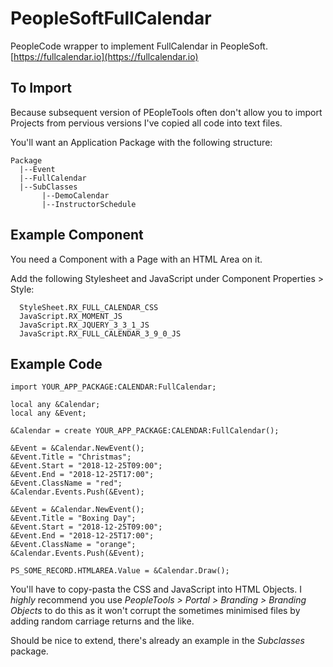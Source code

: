 # PeopleSoftFullCalendar
PeopleCode wrapper to implement FullCalendar in PeopleSoft. [https://fullcalendar.io](https://fullcalendar.io)

## To Import
Because subsequent version of PEopleTools often don't allow you to import Projects from pervious versions I've copied all code into text files. 

You'll want an Application Package with the following structure:

    Package
      |--Event
      |--FullCalendar
      |--SubClasses
           |--DemoCalendar
           |--InstructorSchedule

## Example Component

You need a Component with a Page with an HTML Area on it.

Add the following Stylesheet and JavaScript under Component Properties > Style:

      StyleSheet.RX_FULL_CALENDAR_CSS
      JavaScript.RX_MOMENT_JS
      JavaScript.RX_JQUERY_3_3_1_JS
      JavaScript.RX_FULL_CALENDAR_3_9_0_JS
       
## Example Code

    import YOUR_APP_PACKAGE:CALENDAR:FullCalendar;

    local any &Calendar;
    local any &Event;
    
    &Calendar = create YOUR_APP_PACKAGE:CALENDAR:FullCalendar();
    
    &Event = &Calendar.NewEvent();
    &Event.Title = "Christmas";
    &Event.Start = "2018-12-25T09:00";
    &Event.End = "2018-12-25T17:00";
    &Event.ClassName = "red";
    &Calendar.Events.Push(&Event);
    
    &Event = &Calendar.NewEvent();
    &Event.Title = "Boxing Day";
    &Event.Start = "2018-12-25T09:00";
    &Event.End = "2018-12-25T17:00";
    &Event.ClassName = "orange";
    &Calendar.Events.Push(&Event);

    PS_SOME_RECORD.HTMLAREA.Value = &Calendar.Draw();

You'll have to copy-pasta the CSS and JavaScript into HTML Objects. I *highly* recommend you use *PeopleTools > Portal > Branding > Branding Objects* to do this as it won't corrupt the sometimes minimised files by adding random carriage returns and the like.

Should be nice to extend, there's already an example in the *Subclasses* package.

